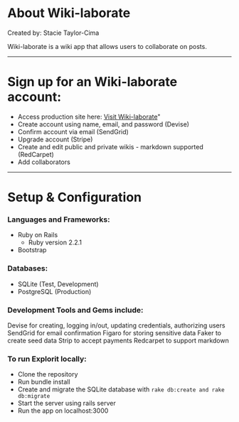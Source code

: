 
# About Wiki-laborate
Created by: Stacie Taylor-Cima

Wiki-laborate is a wiki app that allows users to collaborate on posts.

<hr>

# Sign up for an Wiki-laborate account:
* Access production site here: [Visit Wiki-laborate](https://infinite-crag-57784.herokuapp.com/)"
* Create account using name, email, and password (Devise)
* Confirm account via email (SendGrid)
* Upgrade account (Stripe)
* Create and edit public and private wikis - markdown supported (RedCarpet)
* Add collaborators

<hr>

# Setup & Configuration
### Languages and Frameworks:
* Ruby on Rails
  * Ruby version 2.2.1
* Bootstrap

### Databases:
* SQLite (Test, Development)
* PostgreSQL (Production)

### Development Tools and Gems include:
Devise for creating, logging in/out, updating credentials, authorizing users
SendGrid for email confirmation
Figaro for storing sensitive data
Faker to create seed data
Strip to accept payments
Redcarpet to support markdown

### To run Explorit locally:
* Clone the repository
* Run bundle install
* Create and migrate the SQLite database with `rake db:create and rake db:migrate`
* Start the server using rails server
* Run the app on localhost:3000
